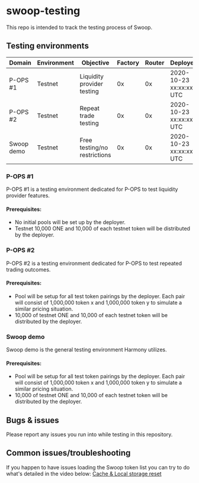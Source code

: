 # swoop-testing

This repo is intended to track the testing process of Swoop.

## Testing environments

| Domain     | Environment | Objective                    | Factory | Router | Deployed                |
| -----------| ----------- | --------------------------   | ------- | ------ | ----------------------- |
| P-OPS #1    | Testnet    | Liquidity provider testing   | 0x      | 0x     | 2020-10-23 xx:xx:xx UTC |
| P-OPS #2    | Testnet    | Repeat trade testing         | 0x      | 0x     | 2020-10-23 xx:xx:xx UTC |
| Swoop demo  | Testnet    | Free testing/no restrictions | 0x      | 0x     | 2020-10-23 xx:xx:xx UTC |

### P-OPS #1

P-OPS #1 is a testing environment dedicated for P-OPS to test liquidity provider features.

#### Prerequisites:

- No initial pools will be set up by the deployer.
- Testnet 10,000 ONE and 10,000 of each testnet token will be distributed by the deployer.

### P-OPS #2

P-OPS #2 is a testing environment dedicated for P-OPS to test repeated trading outcomes.

#### Prerequisites:

- Pool will be setup for all test token pairings by the deployer. Each pair will consist of 1,000,000 token x and 1,000,000 token y to simulate a similar pricing situation.
- 10,000 of testnet ONE and 10,000 of each testnet token will be distributed by the deployer.

### Swoop demo

Swoop demo is the general testing environment Harmony utilizes.

#### Prerequisites:

- Pool will be setup for all test token pairings by the deployer. Each pair will consist of 1,000,000 token x and 1,000,000 token y to simulate a similar pricing situation.
- 10,000 of testnet ONE and 10,000 of each testnet token will be distributed by the deployer.

## Bugs & issues

Please report any issues you run into while testing in this repository.

## Common issues/troubleshooting

If you happen to have issues loading the Swoop token list you can try to do what's detailed in the video below:
[Cache & Local storage reset](http://tools.harmony.one.s3.amazonaws.com/swoop-reset.mov)
